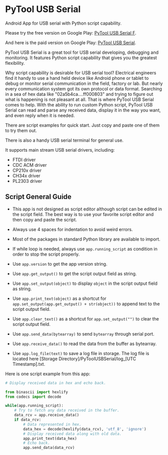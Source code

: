 # PyTool USB Serial
 Android App for USB serial with Python script capability.

Please try the free version on Google Play: [PyTool USB Serial F](https://play.google.com/store/apps/details?id=com.quanlin.pytoolusbserialfree).

And here is the paid version on Google Play: [PyTool USB Serial](https://play.google.com/store/apps/details?id=com.quanlin.pytoolusbserial).

PyTool USB Serial is a great tool for USB serial developing, debugging and monitoring.
It features Python script capability that gives you the greatest flexibility.

Why script capability is desirable for USB serial tool?
Electrical engineers find it handy to use a hand held device like Android phone or tablet to debug or monitor serial communication in the field, factory or lab.
But nearly every communication system got its own protocol or data format.
Searching in a sea of hex data like "02a5b4ca....ff000803" and trying to figure out what is happening is not pleasant at all.
That is where PyTool USB Serial comes to help.
With the ability to run custom Python script, PyTool USB Serial can read and parse any received data, display it in the way you want, and even reply when it is needed. 

There are script examples for quick start. Just copy and paste one of them to try them out.

There is also a handy USB serial terminal for general use.

It supports main stream USB serial drivers, including:
* FTDI driver
* CDC ACM driver
* CP210x driver
* CH34x driver
* PL2303 driver

## Script General Guide
* This app is not designed as script editor although script can be edited in the script field.
The best way is to use your favorite script editor and then copy and paste the script.

* Always use 4 spaces for indentation to avoid weird errors.

* Most of the packages in standard Python library are available to import.

* If while loop is needed, always use `app.running_script` as condition in order to stop the script properly.

* Use `app.version` to get the app version string.

* Use `app.get_output()` to get the script output field as string.

* Use `app.set_output(object)` to display `object` in the script output field as string.

* Use `app.print_text(object)` as a shortcut for `app.set_output(app.get_output() + str(object))` to append text to the script output field.

* Use `app.clear_text()` as a shortcut for `app.set_output("")` to clear the script output field.

* Use `app.send_data(bytearray)` to send `bytearray` through serial port.

* Use `app.receive_data()` to read the data from the buffer as bytearray.

* Use `app.log_file(text)` to save a log file in storage.
The log file is located here [Storage Directory]/PyToolUSBSerial/log_[UTC Timestamp].txt.

Here is one script example from this app:
```Python
# Display received data in hex and echo back.

from binascii import hexlify
from codecs import decode

while(app.running_script):
    # Try to fetch any data received in the buffer.
    data_rcv = app.receive_data()
    if data_rcv:
        # Data represented in hex.
        data_hex = decode(hexlify(data_rcv), 'utf_8', 'ignore')
        # Display received data along with old data.
        app.print_text(data_hex)
        # Echo back.
        app.send_data(data_rcv)
```
